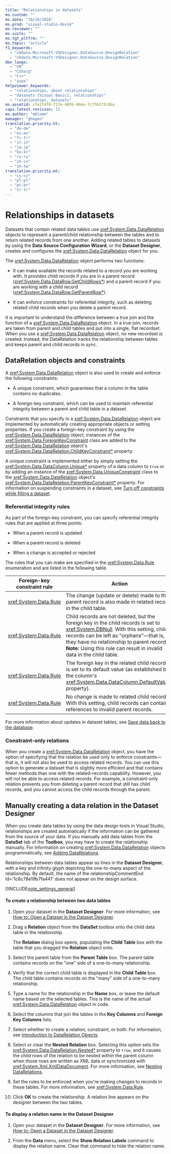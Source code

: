 ```yaml
---
title: "Relationships in datasets"
ms.custom: ""
ms.date: "10/18/2016"
ms.prod: "visual-studio-dev14"
ms.reviewer: ""
ms.suite: ""
ms.tgt_pltfrm: ""
ms.topic: "article"
f1_keywords: 
  - "vbData.Microsoft.VSDesigner.DataSource.DesignRelation"
  - "vbdata.Microsoft.VSDesigner.DataSource.DesignRelation"
dev_langs: 
  - "VB"
  - "CSharp"
  - "C++"
  - "aspx"
helpviewer_keywords: 
  - "relationships, about relationships"
  - "datasets [Visual Basic], relationships"
  - "relationships, datasets"
ms.assetid: cfe274f0-71fe-40f6-994e-7c7f6273c9ba
caps.latest.revision: 15
ms.author: "mblome"
manager: "ghogen"
translation.priority.ht: 
  - "de-de"
  - "es-es"
  - "fr-fr"
  - "it-it"
  - "ja-jp"
  - "ko-kr"
  - "ru-ru"
  - "zh-cn"
  - "zh-tw"
translation.priority.mt: 
  - "cs-cz"
  - "pl-pl"
  - "pt-br"
  - "tr-tr"
---
```

# Relationships in datasets
Datasets that contain related data tables use <xref:System.Data.DataRelation> objects to represent a parent/child relationship between the tables and to return related records from one another. Adding related tables to datasets by using the **Data Source Configuration Wizard**, or the **Dataset Designer**, creates and configures the <xref:System.Data.DataRelation> object for you.  
  
 The <xref:System.Data.DataRelation> object performs two functions:  
  
-   It can make available the records related to a record you are working with. It provides child records if you are in a parent record (<xref:System.Data.DataRow.GetChildRows*>) and a parent record if you are working with a child record (<xref:System.Data.DataRow.GetParentRow*>).  
  
-   It can enforce constraints for referential integrity, such as deleting related child records when you delete a parent record.  
  
 It is important to understand the difference between a true join and the function of a <xref:System.Data.DataRelation> object. In a true join, records are taken from parent and child tables and put into a single, flat recordset. When you use a <xref:System.Data.DataRelation> object, no new recordset is created. Instead, the DataRelation tracks the relationship between tables and keeps parent and child records in sync.  
  
## DataRelation objects and constraints  
 A <xref:System.Data.DataRelation> object is also used to create and enforce the following constraints:  
  
-   A unique constraint, which guarantees that a column in the table contains no duplicates.  
  
-   A foreign-key constraint, which can be used to maintain referential integrity between a parent and child table in a dataset.  
  
 Constraints that you specify in a <xref:System.Data.DataRelation> object are implemented by automatically creating appropriate objects or setting properties. If you create a foreign-key constraint by using the <xref:System.Data.DataRelation> object, instances of the <xref:System.Data.ForeignKeyConstraint> class are added to the <xref:System.Data.DataRelation> object's <xref:System.Data.DataRelation.ChildKeyConstraint*> property.  
  
 A unique constraint is implemented either by simply setting the <xref:System.Data.DataColumn.Unique*> property of a data column to `true` or by adding an instance of the <xref:System.Data.UniqueConstraint> class to the <xref:System.Data.DataRelation> object's <xref:System.Data.DataRelation.ParentKeyConstraint*> property. For information on suspending constraints in a dataset, see [Turn off constraints while filling a dataset](../data-tools/turn-off-constraints-while-filling-a-dataset.md).  
  
### Referential integrity rules  
 As part of the foreign-key constraint, you can specify referential integrity rules that are applied at three points:  
  
-   When a parent record is updated  
  
-   When a parent record is deleted  
  
-   When a change is accepted or rejected  
  
 The rules that you can make are specified in the <xref:System.Data.Rule> enumeration and are listed in the following table.  
  
|Foreign-key constraint rule|Action|  
|----------------------------------|------------|  
|<xref:System.Data.Rule>|The change (update or delete) made to the parent record is also made in related records in the child table.|  
|<xref:System.Data.Rule>|Child records are not deleted, but the foreign key in the child records is set to <xref:System.DBNull>. With this setting, child records can be left as "orphans"—that is, they have no relationship to parent records. **Note:**  Using this rule can result in invalid data in the child table.|  
|<xref:System.Data.Rule>|The foreign key in the related child records is set to its default value (as established by the column's <xref:System.Data.DataColumn.DefaultValue*> property).|  
|<xref:System.Data.Rule>|No change is made to related child records. With this setting, child records can contain references to invalid parent records.|  
  
 For more information about updates in dataset tables, see [Save data back to the database](../data-tools/save-data-back-to-the-database.md).  
  
### Constraint-only relations  
 When you create a <xref:System.Data.DataRelation> object, you have the option of specifying that the relation be used only to enforce constraints—that is, it will not also be used to access related records. You can use this option to generate a dataset that is slightly more efficient and that contains fewer methods than one with the related-records capability. However, you will not be able to access related records. For example, a constraint-only relation prevents you from deleting a parent record that still has child records, and you cannot access the child records through the parent.  
  
## Manually creating a data relation in the Dataset Designer  
 When you create data tables by using the data design tools in Visual Studio, relationships are created automatically if the information can be gathered from the source of your data. If you manually add data tables from the **DataSet** tab of the **Toolbox**, you may have to create the relationship manually. For information on creating <xref:System.Data.DataRelation> objects programmatically, see [Adding DataRelations](../Topic/Adding%20DataRelations.md).  
  
 Relationships between data tables appear as lines in the **Dataset Designer**, with a key and infinity glyph depicting the one-to-many aspect of the relationship. By default, the name of the relationshipCommentEnd Id='1c8c78e19b7fa441' does not appear on the design surface.  
  
 [!INCLUDE[note_settings_general](../data-tools/includes/note_settings_general_md.md)]  
  
#### To create a relationship between two data tables  
  
1.  Open your dataset in the **Dataset Designer**. For more information, see [How to: Open a Dataset in the Dataset Designer](../Topic/How%20to:%20Open%20a%20Dataset%20in%20the%20Dataset%20Designer.md).  
  
2.  Drag a **Relation** object from the **DataSet** toolbox onto the child data table in the relationship.  
  
     The **Relation** dialog box opens, populating the **Child Table** box with the table that you dragged the **Relation** object onto.  
  
3.  Select the parent table from the **Parent Table** box. The parent table contains records on the "one" side of a one-to-many relationship.  
  
4.  Verify that the correct child table is displayed in the **Child Table** box. The child table contains records on the "many" side of a one-to-many relationship.  
  
5.  Type a name for the relationship in the **Name** box, or leave the default name based on the selected tables. This is the name of the actual <xref:System.Data.DataRelation> object in code.  
  
6.  Select the columns that join the tables in the **Key Columns** and **Foreign Key Columns** lists.  
  
7.  Select whether to create a relation, constraint, or both. For information, see [Introduction to DataRelation Objects](../Topic/Introduction%20to%20DataRelation%20Objects.md).  
  
8.  Select or clear the **Nested Relation** box. Selecting this option sets the <xref:System.Data.DataRelation.Nested*> property to `true`, and it causes the child rows of the relation to be nested within the parent column when those rows are written as XML data or synchronized with <xref:System.Xml.XmlDataDocument>. For more information, see [Nesting DataRelations](../Topic/Nesting%20DataRelations.md).  
  
9. Set the rules to be enforced when you're making changes to records in these tables. For more information, see <xref:System.Data.Rule>.  
  
10. Click **OK** to create the relationship. A relation line appears on the designer between the two tables.  
  
#### To display a relation name in the Dataset Designer  
  
1.  Open your dataset in the **Dataset Designer**. For more information, see [How to: Open a Dataset in the Dataset Designer](../Topic/How%20to:%20Open%20a%20Dataset%20in%20the%20Dataset%20Designer.md).  
  
2.  From the **Data** menu, select the **Show Relation Labels** command to display the relation name. Clear that command to hide the relation name.